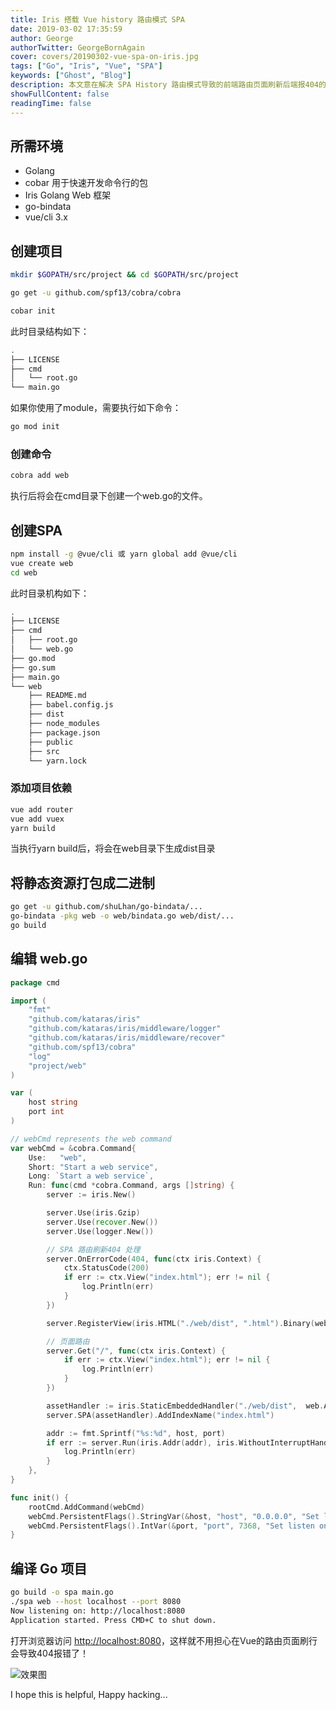 ```yaml
---
title: Iris 搭载 Vue history 路由模式 SPA
date: 2019-03-02 17:35:59
author: George
authorTwitter: GeorgeBornAgain
cover: covers/20190302-vue-spa-on-iris.jpg
tags: ["Go", "Iris", "Vue", "SPA"]
keywords: ["Ghost", "Blog"]
description: 本文意在解决 SPA History 路由模式导致的前端路由页面刷新后端报404的错误，以及前端项目资源如何打包进可执行的二进制文件中。
showFullContent: false
readingTime: false
---
```


## 所需环境

* Golang
* cobar     用于快速开发命令行的包
* Iris      Golang Web 框架
* go-bindata
* vue/cli 3.x

## 创建项目

```bash 创建项目目录
mkdir $GOPATH/src/project && cd $GOPATH/src/project
```

```bash 安装 cobra 
go get -u github.com/spf13/cobra/cobra
```

```bash 初始化项目
cobar init
```

此时目录结构如下：
```bash
.
├── LICENSE
├── cmd
│   └── root.go
└── main.go
```
如果你使用了module，需要执行如下命令：

```bash
go mod init
```

### 创建命令

```bash
cobra add web
```

执行后将会在cmd目录下创建一个web.go的文件。

## 创建SPA

```bash
npm install -g @vue/cli 或 yarn global add @vue/cli
vue create web
cd web
```
此时目录机构如下：

```bash
.
├── LICENSE
├── cmd
│   ├── root.go
│   └── web.go
├── go.mod
├── go.sum
├── main.go
└── web
    ├── README.md
    ├── babel.config.js
    ├── dist
    ├── node_modules
    ├── package.json
    ├── public
    ├── src
    └── yarn.lock
```

### 添加项目依赖

```bash
vue add router
vue add vuex
yarn build
```
当执行yarn build后，将会在web目录下生成dist目录

## 将静态资源打包成二进制

```bash
go get -u github.com/shuLhan/go-bindata/...
go-bindata -pkg web -o web/bindata.go web/dist/...
go build
```

## 编辑 web.go

```go
package cmd

import (
	"fmt"
	"github.com/kataras/iris"
	"github.com/kataras/iris/middleware/logger"
	"github.com/kataras/iris/middleware/recover"
	"github.com/spf13/cobra"
	"log"
	"project/web"
)

var (
	host string
	port int
)

// webCmd represents the web command
var webCmd = &cobra.Command{
	Use:   "web",
	Short: "Start a web service",
	Long: `Start a web service`,
	Run: func(cmd *cobra.Command, args []string) {
		server := iris.New()

		server.Use(iris.Gzip)
		server.Use(recover.New())
		server.Use(logger.New())

		// SPA 路由刷新404 处理
		server.OnErrorCode(404, func(ctx iris.Context) {
			ctx.StatusCode(200)
			if err := ctx.View("index.html"); err != nil {
				log.Println(err)
			}
		})

		server.RegisterView(iris.HTML("./web/dist", ".html").Binary(web.Asset, web.AssetNames))

		// 页面路由
		server.Get("/", func(ctx iris.Context) {
			if err := ctx.View("index.html"); err != nil {
				log.Println(err)
			}
		})

		assetHandler := iris.StaticEmbeddedHandler("./web/dist",  web.Asset,  web.AssetNames, false)
		server.SPA(assetHandler).AddIndexName("index.html")

		addr := fmt.Sprintf("%s:%d", host, port)
		if err := server.Run(iris.Addr(addr), iris.WithoutInterruptHandler); err != nil {
			log.Println(err)
		}
	},
}

func init() {
	rootCmd.AddCommand(webCmd)
	webCmd.PersistentFlags().StringVar(&host, "host", "0.0.0.0", "Set listen on IP")
	webCmd.PersistentFlags().IntVar(&port, "port", 7368, "Set listen on port")
}
```

## 编译 Go 项目

```bash
go build -o spa main.go
./spa web --host localhost --port 8080
Now listening on: http://localhost:8080
Application started. Press CMD+C to shut down.
```
打开浏览器访问 [http://localhost:8080](http://localhost:8080)，这样就不用担心在Vue的路由页面刷行会导致404报错了！

![效果图](/article/iris-vue-spa.jpg)

I hope this is helpful, Happy hacking...